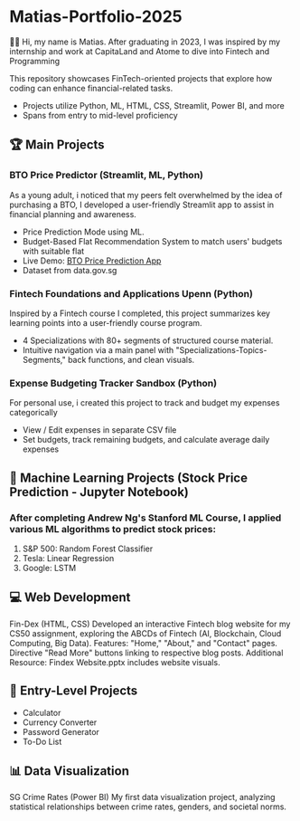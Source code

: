 # Matias-Portfolio-2025
👨‍💻 Hi, my name is Matias. After graduating in 2023, I was inspired by my internship and work at CapitaLand and Atome to dive into Fintech and Programming

This repository showcases FinTech-oriented projects that explore how coding can enhance financial-related tasks. 
- Projects utilize Python, ML, HTML, CSS, Streamlit, Power BI, and more
- Spans from entry to mid-level proficiency

## 🏆 Main Projects
### BTO Price Predictor (Streamlit, ML, Python)
As a young adult, i noticed that my peers felt overwhelmed by the idea of purchasing a BTO, I developed a user-friendly Streamlit app to assist in financial planning and awareness.
- Price Prediction Mode using ML.
- Budget-Based Flat Recommendation System to match users' budgets with suitable flat
- Live Demo: [BTO Price Prediction App](https://bto-price-prediction-app-matiasfong.streamlit.app/)
- Dataset from data.gov.sg

### Fintech Foundations and Applications Upenn (Python)
Inspired by a Fintech course I completed, this project summarizes key learning points into a user-friendly course program.
- 4 Specializations with 80+ segments of structured course material.
- Intuitive navigation via a main panel with "Specializations-Topics-Segments," back functions, and clean visuals.

### Expense Budgeting Tracker Sandbox (Python)
For personal use, i created this project to track  and budget my expenses categorically
- View / Edit expenses in separate CSV file
- Set budgets, track remaining budgets, and calculate average daily expenses

## 🤖 Machine Learning Projects (Stock Price Prediction - Jupyter Notebook)
### After completing Andrew Ng's Stanford ML Course, I applied various ML algorithms to predict stock prices:
1. S&P 500: Random Forest Classifier
2. Tesla: Linear Regression
3. Google: LSTM

## 💻 Web Development
Fin-Dex (HTML, CSS)
Developed an interactive Fintech blog website for my CS50 assignment, exploring the ABCDs of Fintech (AI, Blockchain, Cloud Computing, Big Data).
Features:
"Home," "About," and "Contact" pages.
Directive "Read More" buttons linking to respective blog posts.
Additional Resource: Findex Website.pptx includes website visuals.

## 🧩 Entry-Level Projects
- Calculator
- Currency Converter
- Password Generator
- To-Do List

## 📊 Data Visualization
SG Crime Rates (Power BI)
My first data visualization project, analyzing statistical relationships between crime rates, genders, and societal norms.


